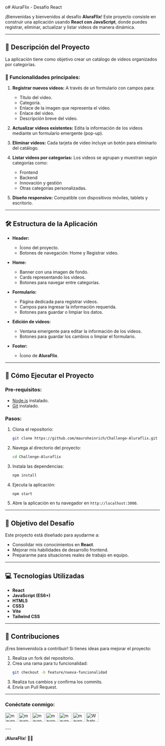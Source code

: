 o# AluraFlix - Desafío React

¡Bienvenidas y bienvenidos al desafío **AluraFlix**! Este proyecto consiste en construir una aplicación usando **React con JavaScript**, donde puedes registrar, eliminar, actualizar y listar videos de manera dinámica.

---

## 📖 Descripción del Proyecto

La aplicación tiene como objetivo crear un catálogo de videos organizados por categorías. 

### 🌟 Funcionalidades principales:

1. **Registrar nuevos videos:** A través de un formulario con campos para:
   - Título del video.
   - Categoría.
   - Enlace de la imagen que representa el video.
   - Enlace del video.
   - Descripción breve del video.

2. **Actualizar videos existentes:** Edita la información de los videos mediante un formulario emergente (pop-up).

3. **Eliminar videos:** Cada tarjeta de video incluye un botón para eliminarlo del catálogo.

4. **Listar videos por categorías:** Los videos se agrupan y muestran según categorías como:
   - Frontend
   - Backend
   - Innovación y gestión
   - Otras categorías personalizadas.

5. **Diseño responsivo:** Compatible con dispositivos móviles, tablets y escritorio.

---

## 🛠️ Estructura de la Aplicación

- **Header:**
  - Ícono del proyecto.
  - Botones de navegación: Home y Registrar video.

- **Home:**
  - Banner con una imagen de fondo.
  - Cards representando los videos.
  - Botones para navegar entre categorías.

- **Formulario:**
  - Página dedicada para registrar videos.
  - Campos para ingresar la información requerida.
  - Botones para guardar o limpiar los datos.

- **Edición de videos:**
  - Ventana emergente para editar la información de los videos.
  - Botones para guardar los cambios o limpiar el formulario.

- **Footer:**
  - Ícono de **AluraFlix**.

---


## 🚀 Cómo Ejecutar el Proyecto

### Pre-requisitos:
- [Node.js](https://nodejs.org/) instalado.
- [Git](https://git-scm.com/) instalado.

### Pasos:
1. Clona el repositorio:
   ```bash
   git clone https://github.com/mauroheinrich/Challenge-Aluraflix.git
   ```
2. Navega al directorio del proyecto:
   ```bash
   cd Challenge-Aluraflix
   ```
3. Instala las dependencias:
   ```bash
   npm install
   ```
4. Ejecuta la aplicación:
   ```bash
   npm start
   ```
5. Abre la aplicación en tu navegador en `http://localhost:3000`.

---

## 🎯 Objetivo del Desafío

Este proyecto está diseñado para ayudarme a:
- Consolidar mis conocimientos en **React**.
- Mejorar mis habilidades de desarrollo frontend.
- Prepararme para situaciones reales de trabajo en equipo.

---


## 💻 Tecnologías Utilizadas

- **React**
- **JavaScript (ES6+)**
- **HTML5**
- **CSS3**
- **Vite**
- **Tailwind CSS**

---

## 🤝 Contribuciones

¡Eres bienvenido/a a contribuir! Si tienes ideas para mejorar el proyecto:
1. Realiza un fork del repositorio.
2. Crea una rama para tu funcionalidad:
   ```bash
   git checkout -b feature/nueva-funcionalidad
   ```
3. Realiza tus cambios y confirma los commits.
4. Envía un Pull Request.

---

<h3 align="left">Conéctate conmigo:</h3>
<p align="left">
  <a href="https://twitter.com/mauroheinrich" target="_blank"><img align="center" src="https://raw.githubusercontent.com/rahuldkjain/github-profile-readme-generator/master/src/images/icons/Social/twitter.svg" alt="mauroheinrich" height="30" width="40" /></a>
  <a href="https://linkedin.com/in/mauroheinrich" target="_blank"><img align="center" src="https://raw.githubusercontent.com/rahuldkjain/github-profile-readme-generator/master/src/images/icons/Social/linked-in-alt.svg" alt="mauroheinrich" height="30" width="40" /></a>
  <a href="https://stackoverflow.com/users/20105268/mauro-heinrich" target="_blank"><img align="center" src="https://raw.githubusercontent.com/rahuldkjain/github-profile-readme-generator/master/src/images/icons/Social/stack-overflow.svg" alt="mauroheinrich" height="30" width="40" /></a>
  <a href="https://fb.com/mauroheinrich" target="_blank"><img align="center" src="https://raw.githubusercontent.com/rahuldkjain/github-profile-readme-generator/master/src/images/icons/Social/facebook.svg" alt="mauroheinrich" height="30" width="40" /></a>
  <a href="https://instagram.com/mauroheinrich" target="_blank"><img align="center" src="https://raw.githubusercontent.com/rahuldkjain/github-profile-readme-generator/master/src/images/icons/Social/instagram.svg" alt="mauroheinrich" height="30" width="40" /></a>
  <a href="https://discord.gg/mauroheinrich" target="_blank"><img align="center" src="https://raw.githubusercontent.com/rahuldkjain/github-profile-readme-generator/master/src/images/icons/Social/discord.svg" alt="mauroheinrich" height="30" width="40" /></a>
  <a href="https://wa.me/5493436201089" target="_blank"><img align="center" src="https://raw.githubusercontent.com/rahuldkjain/github-profile-readme-generator/master/src/images/icons/Social/whatsapp.svg" alt="WhatsApp" height="30" width="40" /></a>
</p>
---

¡**AluraFlix**! 🎥✨
